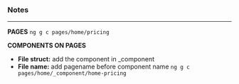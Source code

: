###  Notes

------------


**PAGES** 
`ng g c pages/home/pricing`

**COMPONENTS ON PAGES**
- **File struct:**  add the component in _component 
- **File name:** add pagename before component name 
`ng g c pages/home/_component/home-pricing`

